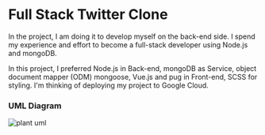 # Full Stack Twitter Clone

In the project, I am doing it to develop myself on the back-end side. I spend my experience and effort to become a full-stack developer using Node.js and mongoDB.

In this project, I preferred Node.js in Back-end, mongoDB as Service, object document mapper (ODM) mongoose, Vue.js and pug in Front-end, SCSS for styling. I'm thinking of deploying my project to Google Cloud.

### UML Diagram

![plant uml ](https://raw.githubusercontent.com/cihat/full-stack-twitter-clone/ab54bbfa71ae1b4aed197ad92c4a5391c790572e/architecture/Class%20Diagram.svg)
